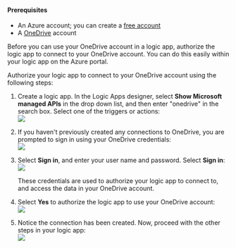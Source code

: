 #### <a name="prerequisites"></a>Prerequisites
- An Azure account; you can create a [free account](https://azure.microsoft.com/free)
- A [OneDrive](https://www.microsoft.com/store/apps/onedrive/9wzdncrfj1p3) account 

Before you can use your OneDrive account in a logic app, authorize the logic app to connect to your OneDrive account.  You can do this easily within your logic app on the Azure portal. 

Authorize your logic app to connect to your OneDrive account using the following steps:

1. Create a logic app. In the Logic Apps designer, select **Show Microsoft managed APIs** in the drop down list, and then enter "onedrive" in the search box. Select one of the triggers or actions:  
  ![](./media/connectors-create-api-onedrive/onedrive-1.png)
2. If you haven't previously created any connections to OneDrive, you are prompted to sign in using your OneDrive credentials:  
  ![](./media/connectors-create-api-onedrive/onedrive-2.png)
3. Select **Sign in**, and enter your user name and password. Select **Sign in**:  
  ![](./media/connectors-create-api-onedrive/onedrive-3.png)   

    These credentials are used to authorize your logic app to connect to, and access the data in your OneDrive account. 
4. Select **Yes** to authorize the logic app to use your OneDrive account:  
  ![](./media/connectors-create-api-onedrive/onedrive-4.png)   
5. Notice the connection has been created. Now, proceed with the other steps in your logic app:  
  ![](./media/connectors-create-api-onedrive/onedrive-5.png)
